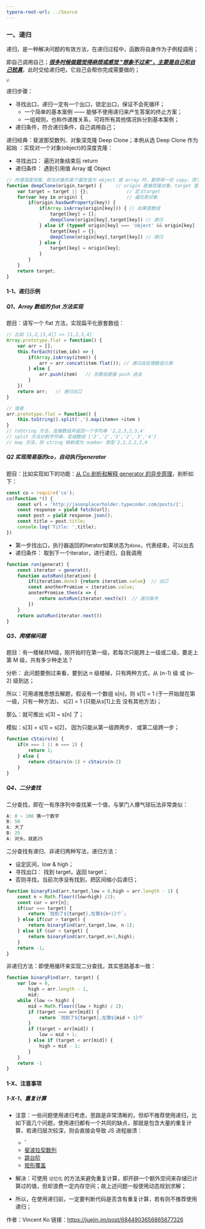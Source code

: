 ```yaml
---
typora-root-url: ../Source
---
```




### 一、递归

递归，是一种解决问题的有效方法，在递归过程中，函数将自身作为子例程调用；

即自己调用自己；***<u>很多时候做题觉得麻烦或感觉 "想象不过来"，主要是自己和自己较真</u>***，此时交给递归吧，它自己会帮你完成需要做的；

<img src="/Image/Algorithm/Recursion/1.png" style="zoom:50%;" />

递归步骤：

- 寻找出口，递归一定有一个出口，锁定出口，保证不会死循环；
  - 一个简单的基本案例 —— 能够不使用递归来产生答案的终止方案；
  - 一组规则，也称作递推关系，可将所有其他情况拆分到基本案例；
- 递归条件，符合递归条件，自己调用自己；

递归经典：斐波那契数列、对象深克隆 Deep Clone；本例从选 Deep Clone 作为起始 ：实现对一个对象(object)的深度克隆：

- 寻找出口： 遍历对象结束后 return
- 递归条件： 遇到引用值 Array 或 Object

```js
// 所谓深度克隆，即当对象的某个属性值为 object 或 array 时，要获得一份 copy，而不是直接拿到引用值
function deepClone(origin,target) {  	// origin 是被克隆对象，target 是我们获得 copy
    var target = target || {}; 				// 定义target
    for(var key in origin) {  				// 遍历原对象
        if(origin.hasOwnProperty(key)) {
            if(Array.isArray(origin[key])) { // 如果是数组
                target[key] = [];
                deepClone(origin[key],target[key]) // 递归
            } else if (typeof origin[key] === 'object' && origin[key] !== null) {
                target[key] = {};
                deepClone(origin[key],target[key]) // 递归
            } else {
                target[key] = origin[key];
            }
        }
    }
    return target;
}
```

#### 1-1、递归示例

##### Q1、Array 数组的 flat 方法实现

题目：请写一个 flat 方法，实现扁平化嵌套数组：

```js
// 比如 [1,2,[3,4]] => [1,2,3,4]
Array.prototype.flat = function() {
    var arr = [];
    this.forEach((item,idx) => {
        if(Array.isArray(item)) {
            arr = arr.concat(item.flat()); // 递归去处理数组元素
        } else {
            arr.push(item)   // 非数组直接 push 进去
        }
    })
    return arr;   // 递归出口
}

// 或者
arr.prototype.flat = function() {
    this.toString().split(',').map(item=> +item )
}
// toString 方法，连接数组并返回一个字符串 '2,2,3,2,3,4'
// split 方法分割字符串，变成数组 ['2','2','3','2','3','4']
// map 方法，将 string 映射成为 number 类型`2,2,3,2,3,4
```

##### Q2 实现简易版的co，自动执行generator

题目：比如实现如下的功能：[从 Co 剖析和解释 generator 的异步原理](https://juejin.im/post/6844903648883900429)，剖析如下：

```js
const co = require('co');
co(function *() {
    const url = 'http://jasonplacerholder.typecoder.com/posts/1';
    const response = yield fetch(url);
    const post = yield response.json();
    const title = post.title;
    console.log('Title: ',title);
})
```

- 第一步找出口，执行器返回的iterator如果状态为`done`，代表结束，可以出去
- 递归条件： 取到下一个iterator，进行递归，自我调用

```js
function run(generat) {
    const iterator = generat();
    function autoRun(iteration) {
        if(iteration.done) {return iteration.value}  // 出口
        const anotherPromise = iteration.value;
        anoterPromise.then(x => {
            return autoRun(iterator.next(x))  // 递归条件
        })
    }
    return autoRun(iterator.next()) 
}
```

##### Q3、爬楼梯问题

题目：有一楼梯共M级，刚开始时在第一级，若每次只能跨上一级或二级，要走上第 M 级，共有多少种走法？

分析： 此问题要倒过来看，要到达 n 级楼梯，只有两种方式，从 (n-1) 级 或 (n-2) 级到达；

所以：可用递推思想去解题，假设有一个数组 s[n]，则 s[1] = 1 (于一开始就在第一级，只有一种方法)， s[2] = 1 (只能从s[1]上去 没有其他方法)；

那么：就可推出 s[3] ~ s[n] 了；

模拟：s[3] = s[1] + s[2]， 因为只能从第一级跨两步， 或第二级跨一步；

```js
function cStairs(n) {
    if(n === 1 || n === 2) {
        return 1;
    } else {
        return cStairs(n-1) + cStairs(n-2)
    }
}
```

##### Q4、二分查找

二分查找，即在一有序序列中查找某一个值，与掌门人爆气球玩法非常类似：

```js
A: 0 ~ 100 猜一个数字
B: 50
A: 大了
B: 25
A: 对头，就是25
```

二分查找有递归、非递归两种写法，递归方法：

- 设定区间，low & high；
- 寻找出口： 找到 target，返回 target；
- 否则寻找，当前次序没有找到，把区间缩小后递归；

```js
function binaryFind(arr,target,low = 0,high = arr.length - 1) {
    const n = Math.floor((low+high) /2);
    const cur = arr[n];
    if(cur === target) {
        return `找到了${target},在第${n+1}个`;
    } else if(cur > target) {
        return binaryFind(arr,target,low, n-1);
    } else if (cur < target) {
        return binaryFind(arr,target,n+1,high);
    }
    return -1;
}
```

非递归方法：即使用循环来实现二分查找，其实思路基本一致：

```js
function binaryFind(arr, target) {
    var low = 0,
        high = arr.length - 1,
        mid;
    while (low <= high) {
        mid = Math.floor((low + high) / 2);
        if (target === arr[mid]) {
            return `找到了${target},在第${mid + 1}个`
        }
        if (target > arr[mid]) {
            low = mid + 1;
        } else if (target < arr[mid]) {
            high = mid - 1;
        }
    }
    return -1
}
```





#### 1-X、注意事项

##### 1-X-1、重复计算

- 注意：一些问题使用递归考虑，思路是非常清晰的，但却不推荐使用递归，比如下面几个问题，使用递归都有一个共同的缺点，那就是包含大量的重复计算，若递归层次较深，则会直接会导致 JS 进程崩溃：
  - <img src="/Image/Algorithm/Recursion/2.png" style="zoom:30%;" align="left"/>
  - [斐波拉契数列](http://www.conardli.top/docs/algorithm/递归和循环/斐波拉契数列.html)
  - [跳台阶](http://www.conardli.top/docs/algorithm/递归和循环/跳台阶.html)
  - [矩形覆盖](http://www.conardli.top/docs/algorithm/递归和循环/矩形覆盖.html)

- 解决：可使用 `记忆化` 的方法来避免重复计算，即开辟一个额外空间来存储已计算过的值，但却浪费一定内存空间；故上述问题一般使用动态规划求解；
- 所以，在使用递归前，一定要判断代码是否含有重复计算，若有则不推荐使用递归；







作者：Vincent Ko
链接：https://juejin.im/post/6844903656865677326

